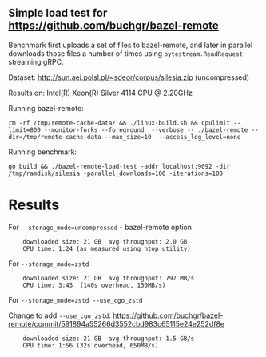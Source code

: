 ## Simple load test for https://github.com/buchgr/bazel-remote

Benchmark first uploads a set of files to bazel-remote, and later in parallel downloads those files a number of times
using `bytestream.ReadRequest` streaming gRPC.

Dataset: http://sun.aei.polsl.pl/~sdeor/corpus/silesia.zip (uncompressed)

Results on: Intel(R) Xeon(R) Silver 4114 CPU @ 2.20GHz

Running bazel-remote:

```
rm -rf /tmp/remote-cache-data/ && ./linux-build.sh && cpulimit --limit=800 --monitor-forks --foreground  --verbose -- ./bazel-remote --dir=/tmp/remote-cache-data --max_size=10  --access_log_level=none
```

Running benchmark:

```
go build && ./bazel-remote-load-test -addr localhost:9092 -dir /tmp/ramdisk/silesia -parallel_downloads=100 -iterations=100
```

# Results

For `--storage_mode=uncompressed` - bazel-remote option

```
    downloaded size: 21 GB  avg throughput: 2.0 GB
    CPU time: 1:24 (as measured using htop utility)
```

For `--storage_mode=zstd`

```
    downloaded size: 21 GB  avg throughput: 797 MB/s
	CPU time: 3:43  (140s overhead, 150MB/s)
```


For `--storage_mode=zstd --use_cgo_zstd`

Change to add `--use_cgo_zstd`: https://github.com/buchgr/bazel-remote/commit/591894a55266d3552cbd983c65115e24e252df8e

```
    downloaded size: 21 GB  avg throughput: 1.5 GB/s
    CPU time: 1:56 (32s overhead, 650MB/s)
```